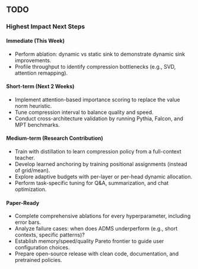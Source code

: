## TODO

### Highest Impact Next Steps

#### Immediate (This Week)
- Perform ablation: dynamic vs static sink to demonstrate dynamic sink improvements.
- Profile throughput to identify compression bottlenecks (e.g., SVD, attention remapping).

#### Short-term (Next 2 Weeks)
- Implement attention-based importance scoring to replace the value norm heuristic.
- Tune compression interval to balance quality and speed.
- Conduct cross-architecture validation by running Pythia, Falcon, and MPT benchmarks.

#### Medium-term (Research Contribution)
- Train with distillation to learn compression policy from a full-context teacher.
- Develop learned anchoring by training positional assignments (instead of grid/mean).
- Explore adaptive budgets with per-layer or per-head dynamic allocation.
- Perform task-specific tuning for Q&A, summarization, and chat optimization.

#### Paper-Ready
- Complete comprehensive ablations for every hyperparameter, including error bars.
- Analyze failure cases: when does ADMS underperform (e.g., short contexts, specific patterns)?
- Establish memory/speed/quality Pareto frontier to guide user configuration choices.
- Prepare open-source release with clean code, documentation, and pretrained policies.